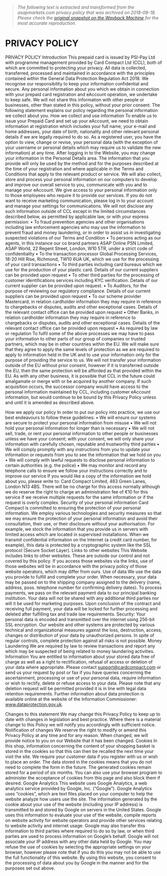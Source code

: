 > *The following text is extracted and transformed from the asapmarkets.com privacy policy that was archived on 2018-08-18. Please check the [original snapshot on the Wayback Machine](https://web.archive.org/web/20180818143917id_/http%3A//www.asapmarkets.com/doc/NEW_Privacy%2520Policy%2520_GDPR_V1.0_CG.pdf) for the most accurate reproduction.*

# PRIVACY POLICY

PRIVACY POLICY
Introduction
This prepaid card is issued by PSI-Pay Ltd with programme management provided by Card Compact Ltd (CCL), both
of which are committed to protecting your privacy. All data is collected, transferred, processed and maintained in
accordance with the principles contained within the General Data Protection Regulation Act 2018. We recognise our
responsibility to keep your information confidential and secure. Any personal information about you which we obtain in
connection with your prepaid card registration and eAccount operation, we undertake to keep safe. We will not share
this information with other people or businesses, other than stated in this policy, without your prior consent.
The following statement explains our policy regarding the personal information we collect about you.
How we collect and use information
To enable us to issue your Prepaid Card and set up your eAccount, we need to obtain information at registration which
includes your full name, your e-mail and home addresses, your date of birth, nationality and other relevant personal
details if we are legally required to do so. As a registered user, you have the option to view, change or revise, your
personal data (with the exception of your username or personal details which may require us to validate the new
information) at any time. After logging in to the Website, you may change your information in the Personal
Details area.
The information that you provide will only be used by the method and for the purposes described at the time of your
registration and where applicable in the Terms and Conditions that apply to the relevant product or service. We will also
collect, store and process your personal information on our computers to develop and improve our overall service to
you, communicate with you and to manage your eAccount.
We give access to your personal information only to those employees who require it to provide our services. If you do
not want to receive marketing communication, please log in to your account and manage your settings for
communications. We will not disclose any such information outside of CCL except in the limited circumstances
described below, as permitted by applicable law, or with your express permission:
 •        To fraud prevention agencies and other organisations including law enforcement agencies who may use the
          information to prevent fraud and money laundering, or in order to assist us in investigating suspected violations
          of our Terms and Condition
 •        To persons acting as our agents, in this instance our co brand partners ASAP Online PSN Limited, ASAP
          World, 22 Regent Street, London, W10 5TR, under a strict code of confidentiality
 •        To the transaction processor Global Processing Services, 18-20 Hill Rise, Richmond, TW10 6UA UK, which
          we use for the processing of your card transactions
 •        To third parties including card bureaus which we use for the production of your plastic card. Details of our
          current suppliers can be provided upon request
 •        To other third parties for the processing of customer identifications services including KYC verification.
          Details of our current supplier can be provided upon request.
 •        To Auditors, for the purpose of reviewing our regulatory compliance. Details of our current suppliers can be
          provided upon request
 •        To our scheme provider Mastercard, in relation cardholder information they may require in reference to
          chargebacks or disputes, audits and other exceptional cases. Details of the relevant contact office can be
          provided upon request
 •        Other Banks, in relation cardholder information they may require in reference to chargebacks or disputes,
          audits and other exceptional cases. Details of the relevant contact office can be provided upon request
 •        As required by law or regulation
To fulfil some of the above processes we may have to pass your information to other parts of our group of companies or
trusted partners, which may be in other countries within the EU. We will make sure that they agree to apply the same
levels of protection as we are required to apply to information held in the UK and to use your information only for the
purpose of providing the service to us. We will not transfer your information outside of the EU without prior consent,
however if it is transferred outside the EU, then the same protection will be afforded as that provided within the EU.
As with any other business, it is possible that CCL in the future could amalgamate or merge with or be acquired by
another company. If such acquisition occurs, the successor company would have access to the personal information
maintained by CCL, including customer eAccount information, but would continue to be bound by this Privacy Policy
unless and until it is amended as described above.


How we apply our policy
In order to put our policy into practice, we use our best endeavours to follow these guidelines:
 •         We will ensure our systems are secure to protect your personal information from misuse
 •         We will not hold your personal information for longer than is necessary
 •         We will not sell, trade, or rent your personal information to other people or businesses unless we have your
consent; with your consent, we will only share your information with carefully chosen, reputable and trustworthy third
parties
 •         We will comply promptly with any instructions from you to update your information or requests from you to
see the information that we hold on you
 •         We will comply with lawful requests to disclose personal information to certain authorities (e.g. the police)
 •         We may monitor and record any telephone calls to ensure we follow your instructions correctly and to improve
our service
If you would like a copy of the information we hold about you, please write to: Card Compact Limited, 483 Green
Lanes, London N13 4BS. There will be no charge for this access normally although we do reserve the right to charge an
administration fee of €10 for this service if we receive multiple requests for the same information or if the request is
overly complex.
Security of your personal information
Card Compact is committed to ensuring the protection of your personal information. We employ various technologies
and security measures so that we may ensure the protection of your personal information and avoid their consultation,
their use, or their disclosure without your authorisation. For example, we stock the information that you provide us in
servers with limited access which are located in supervised installations. When we transmit confidential information on
the Internet (a credit card number, for example), this data is protected by a cryptographic system like the SSL protocol
(Secure Socket Layer).
Links to other websites
This Website includes links to other websites. These are outside our control and not covered by this policy. If you
access those websites via the links, use of those websites will be in accordance with the privacy policy of those website
operators, which may differ from ours.
Use of data
We use the data you provide to fulfill and complete your order. When necessary, your data may be passed on to the
shipping company assigned to the delivery (name, address, poss. telephone number for confirming delivery dates). To
process payments, we pass on the relevant payment data to our principal banking institution. Your data will not be
shared with any additional third parties nor will it be used for marketing purposes. Upon conclusion of the contract and
receiving full payment, your data will be locked for further processing and deleted after fulfilling tax and trade law
requirements.
Security: Your personal data is encoded and transmitted over the internet using 256-bit SSL encryption. Our website
and other systems are protected by various technical and organizational measures against the loss, destruction, access,
changes or distribution of your data by unauthorized persons. In spite of regular controls, complete protection against
all risks is not possible.
Money Laundering
We are required by law to review transactions and report any which may be suspected of being related to money
laundering activities.
Information
You are entitled to information about your stored data free of charge as well as a right to rectification, refusal of access
or deletion of your data where appropriate. Please contact support@cardcompact.com or send us your request by post or
fax if you have queries concerning the ascertainment, processing or use of your personal data, require information or
wish to rectify, delete or refuse access to your data. Please note that any deletion request will be permitted provided it is
in line with legal data retention requirements. Further information about data protection is available online at the
website of the Information Commissioner: www.dataprotection.gov.uk.


Changes to this statement
We may change this Privacy Policy to keep up to date with changes in legislation and best practice. Where there is a
material change to this Policy we will notify you accordingly with sufficient notice.
Notification of changes
We reserve the right to modify or amend this Privacy Policy at any time and for any reason. When changed, we will
provide notice to you on our Website that it has been changed.
Cookies
In this shop, information concerning the content of your shopping basket is stored in the cookies so that this can then be
recalled the next time your visit the site. We require your customer data if you register with us or wish to place an order.
The data stored in the cookies means that you do not need to complete the form in the future. The generated cookies
remain stored for a period of six months. You can also use your browser program to administer the acceptance of
cookies from this page and also block them if desired.
Google Analytics
This website uses Google Analytics, a web analytics service provided by Google, Inc. (“Google”). Google Analytics
uses “cookies”, which are text files placed on your computer to help the website analyze how users use the site. The
information generated by the cookie about your use of the website (including your IP address) is transmitted to and
stored by Google on servers in the United States. Google uses this information to evaluate your use of the website,
compile reports on website activity for website operators and provide other services relating to website activity and
internet usage. Google may also transfer this information to third parties where required to do so by law, or when third
parties are used to process information on Google’s behalf. Google will not associate your IP address with any other
data held by Google. You may refuse the use of cookies by selecting the appropriate settings on your browser, however
please note that if you do this you may not be able to use the full functionality of this website. By using this website,
you consent to the processing of data about you by Google in the manner and for the purposes set out above.
